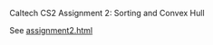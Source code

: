 Caltech CS2 Assignment 2: Sorting and Convex Hull

See [assignment2.html](http://htmlpreview.github.io/?https://github.com/caltechcs2/convex_hull/blob/master/assignment2.html)
